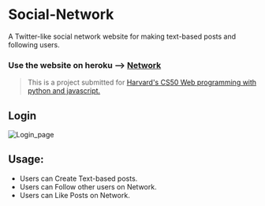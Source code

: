 # Social-Network

A Twitter-like social network website for making text-based posts and following users.

### Use the website on heroku --> [Network](https://social-network-cs50.herokuapp.com)

> This is a project submitted for [Harvard's CS50 Web programming with python and javascript.](https://cs50.harvard.edu/web/2020/)

## Login
![Login_page](https://github.com/muhamedsuhail/Social-Network/blob/master/login.png?raw=true)
## Usage:

*   Users can Create Text-based posts.
*   Users can Follow other users on Network.
*   Users can Like Posts on Network.